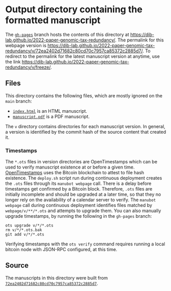 # Output directory containing the formatted manuscript

The [`gh-pages`](https://github.com/dib-lab/2022-paper-genomic-tax-redundancy/tree/gh-pages) branch hosts the contents of this directory at <https://dib-lab.github.io/2022-paper-genomic-tax-redundancy/>.
The permalink for this webpage version is <https://dib-lab.github.io/2022-paper-genomic-tax-redundancy/v/72ea2402d71682c80cd70c7957ca85372c2885d7/>.
To redirect to the permalink for the latest manuscript version at anytime, use the link <https://dib-lab.github.io/2022-paper-genomic-tax-redundancy/v/freeze/>.

## Files

This directory contains the following files, which are mostly ignored on the `main` branch:

+ [`index.html`](index.html) is an HTML manuscript.
+ [`manuscript.pdf`](manuscript.pdf) is a PDF manuscript.

The `v` directory contains directories for each manuscript version.
In general, a version is identified by the commit hash of the source content that created it.

### Timestamps

The `*.ots` files in version directories are OpenTimestamps which can be used to verify manuscript existence at or before a given time.
[OpenTimestamps](https://opentimestamps.org/) uses the Bitcoin blockchain to attest to file hash existence.
The `deploy.sh` script run during continuous deployment creates the `.ots` files through its `manubot webpage` call.
There is a delay before timestamps get confirmed by a Bitcoin block.
Therefore, `.ots` files are initially incomplete and should be upgraded at a later time, so that they no longer rely on the availability of a calendar server to verify.
The `manubot webpage` call during continuous deployment identifies files matched by `webpage/v/**/*.ots` and attempts to upgrade them.
You can also manually upgrade timestamps, by running the following in the `gh-pages` branch:

```shell
ots upgrade v/*/*.ots
rm v/*/*.ots.bak
git add v/*/*.ots
```

Verifying timestamps with the `ots verify` command requires running a local bitcoin node with JSON-RPC configured, at this time.

## Source

The manuscripts in this directory were built from
[`72ea2402d71682c80cd70c7957ca85372c2885d7`](https://github.com/dib-lab/2022-paper-genomic-tax-redundancy/commit/72ea2402d71682c80cd70c7957ca85372c2885d7).
